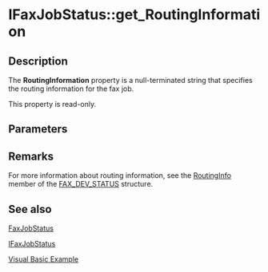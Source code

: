 # IFaxJobStatus::get_RoutingInformation

## Description

The **RoutingInformation** property is a null-terminated string that specifies the routing information for the fax job.

This property is read-only.

## Parameters

## Remarks

For more information about routing information, see the [RoutingInfo](https://learn.microsoft.com/windows/desktop/api/faxdev/ns-faxdev-fax_dev_status) member of the [FAX_DEV_STATUS](https://learn.microsoft.com/windows/desktop/api/faxdev/ns-faxdev-fax_dev_status) structure.

## See also

[FaxJobStatus](https://learn.microsoft.com/previous-versions/windows/desktop/fax/-mfax-faxjobstatus)

[IFaxJobStatus](https://learn.microsoft.com/previous-versions/windows/desktop/api/faxcomex/nn-faxcomex-ifaxjobstatus)

[Visual Basic Example](https://learn.microsoft.com/previous-versions/windows/desktop/fax/-mfax-registering-for-fax-events)